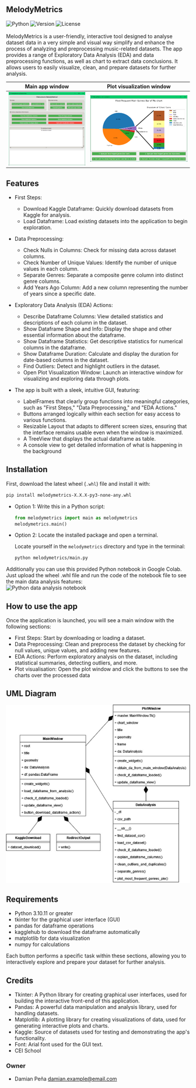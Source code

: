 MelodyMetrics
-------------
![Python](https://badgen.net/badge/python/3.10.11/cyan?icon=pypi)
![Version](https://img.shields.io/github/v/release/big-damian/melodymetrics)
![License](https://img.shields.io/badge/license-CC%20BY--NC--SA%204.0-lightgrey)
<br>
<br>
MelodyMetrics is a user-friendly, interactive tool designed to analyse dataset data in a very simple and visual way 
simplify and enhance the process of analyzing and 
preprocessing music-related datasets. The app provides a range of Exploratory Data Analysis (EDA) and data preprocessing
functions, as well as chart to extract data conclusions. It allows users
to easily visualize, clean, and prepare datasets for further analysis.

|                            Main app window                             |                       Plot visualization window                        |
|:----------------------------------------------------------------------:|:----------------------------------------------------------------------:|
| ![Main window](melodymetrics/resources/img/main_window_screenshot.png) | ![Plot window](melodymetrics/resources/img/plot_window_screenshot.png) |

## Features
- First Steps:
  - Download Kaggle Dataframe: Quickly download datasets from Kaggle for analysis.
  - Load Dataframe: Load existing datasets into the application to begin exploration.

- Data Preprocessing:
  - Check Nulls in Columns: Check for missing data across dataset columns.
  - Check Number of Unique Values: Identify the number of unique values in each column.
  - Separate Genres: Separate a composite genre column into distinct genre columns.
  - Add Years Ago Column: Add a new column representing the number of years since a specific date.

- Exploratory Data Analysis (EDA) Actions:
  - Describe Dataframe Columns: View detailed statistics and descriptions of each column in the dataset.
  - Show Dataframe Shape and Info: Display the shape and other essential information about the dataframe.
  - Show Dataframe Statistics: Get descriptive statistics for numerical columns in the dataframe.
  - Show Dataframe Duration: Calculate and display the duration for date-based columns in the dataset.
  - Find Outliers: Detect and highlight outliers in the dataset.
  - Open Plot Visualization Window: Launch an interactive window for visualizing and exploring data through plots.

- The app is built with a sleek, intuitive GUI, featuring:
  - LabelFrames that clearly group functions into meaningful categories, such as "First Steps," "Data Preprocessing," and "EDA Actions."
  - Buttons arranged logically within each section for easy access to various functions.
  - Resizable Layout that adapts to different screen sizes, ensuring that the interface remains usable even when the window is maximized.
  - A TreeView that displays the actual dataframe as table.
  - A console view to get detailed information of what is happening in the background

## Installation
First, download the latest wheel (`.whl`) file and install it with:

  ```bash
  pip install melodymetrics-X.X.X-py3-none-any.whl
  ```

- Option 1: Write this in a Python script:

  ```python
  from melodymetrics import main as melodymetrics
  melodymetrics.main()
  ```

- Option 2: Locate the installed package and open a terminal.

  Locate yourself in the `melodymetrics` directory and type in the terminal:

  ```bash
  python melodymetrics/main.py
  ```
Additionally you can use this provided Python notebook in Google Colab. Just upload the wheel .whl file and run the code of the notebook file to see the main data analysis features:
<br>
![Python data analysis notebook](melodymetrics/resources/MelodyMetrics_DataAnalysis_example_usage_notebook.ipynb)

## How to use the app
Once the application is launched, you will see a main window with the following sections:
  - First Steps: Start by downloading or loading a dataset.
  - Data Preprocessing: Clean and preprocess the dataset by checking for null values, unique values, and adding new features.
  - EDA Actions: Perform exploratory analysis on the dataset, including statistical summaries, detecting outliers, and more.
  - Plot visualisation: Open the plot window and click the buttons to see the charts over the processed data

## UML Diagram
![UML Diagram](melodymetrics/resources/uml/uml.jpg)

## Requirements
  - Python 3.10.11 or greater
  - tkinter for the graphical user interface (GUI)
  - pandas for dataframe operations
  - kagglehub to download the dataframe automatically
  - matplotlib for data visualization
  - numpy for calculations

Each button performs a specific task within these sections, allowing you to interactively explore and prepare your dataset for further analysis.

## Credits
- Tkinter: A Python library for creating graphical user interfaces, used for building the interactive front-end of this application.
- Pandas: A powerful data manipulation and analysis library, used for handling datasets.
- Matplotlib: A plotting library for creating visualizations of data, used for generating interactive plots and charts.
- Kaggle: Source of datasets used for testing and demonstrating the app's functionality.
- Font: Arial font used for the GUI text.
- CEI School 

### Owner
- Damian Peña damian.example@email.com
